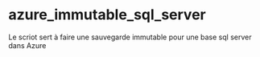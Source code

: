 # azure_immutable_sql_server
Le scriot sert à faire une sauvegarde immutable pour une base sql server dans Azure 
